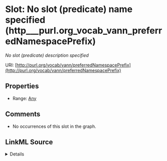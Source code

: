 

# Slot: No slot (predicate) name specified (http___purl.org_vocab_vann_preferredNamespacePrefix)


_No slot (predicate) description specified_







URI: [http://purl.org/vocab/vann/preferredNamespacePrefix](http://purl.org/vocab/vann/preferredNamespacePrefix)



<!-- no inheritance hierarchy -->








## Properties

* Range: [Any](../classes/Any.md)





## Comments

* No occurrences of this slot in the graph.



## LinkML Source

<details>

```yaml
name: http___purl.org_vocab_vann_preferredNamespacePrefix
description: No slot (predicate) description specified
title: No slot (predicate) name specified
comments:
- No occurrences of this slot in the graph.
from_schema: sawgraph-kg
rank: 1000
slot_uri: http://purl.org/vocab/vann/preferredNamespacePrefix
alias: http___purl.org_vocab_vann_preferredNamespacePrefix
range: Any

```
</details>